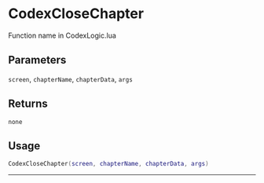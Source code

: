 # CodexCloseChapter
Function name in CodexLogic.lua
## Parameters
`screen`, `chapterName`, `chapterData`, `args`
## Returns
`none`
## Usage
```lua
CodexCloseChapter(screen, chapterName, chapterData, args)
```
---
